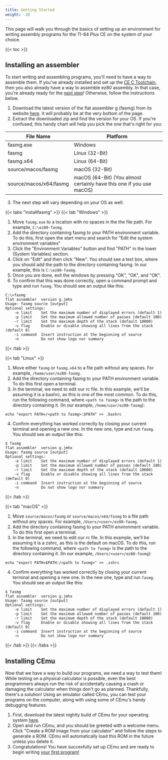 ```yaml
---
title: Getting Started
weight: -20
---
```


This page will walk you through the basics of setting up an environment for writing assembly programs for the TI-84 Plus CE on the system of your choice.

{{< toc >}}

## Installing an assembler

To start writing and assembling programs, you'll need to have a way to assemble them. If you've already installed and set up the [CE C Toolchain](https://ce-programming.github.io/toolchain/index.html), then you also already have a way to assemble ez80 assembly. In that case, you're already ready for the [next step](#installing-cemu)! Otherwise, follow the instructions below.

1. Download the latest version of the flat assembler g (fasmg) from its website [here](https://flatassembler.net/download.php). It will probably be at the very bottom of the page.
2. Extract the downloaded zip and find the version for your OS. If you're confused, this handy chart will help you pick the one that's right for you:

| File Name              | Platform                                                             |
|------------------------|----------------------------------------------------------------------|
| fasmg.exe              | Windows                                                              |
| fasmg                  | Linux (32-Bit)                                                       |
| fasmg.x64              | Linux (64-Bit)                                                       |
| source/macos/fasmg     | macOS (32-Bit)                                                       |
| source/macos/x64/fasmg | macOS (64-Bit) (You almost certainly have this one if you use macOS) |

3. The next step will vary depending on your OS as well:

{{< tabs "installfasmg" >}}
{{< tab "Windows" >}}
1. Move `fasmg.exe` to a location with no spaces in the the file path. For example, `C:\ez80-fasmg`.
2. Add the directory containing fasmg to your PATH environment variable. To do this, first open the start menu and search for "Edit the system environment variables"
3. Click the "Environment Variables" button and find "PATH" in the lower (System Variables) section.
4. Click on "Edit" and then click "New". You should see a text box, where you should add the path to the directory containing fasmg. In our example, this is `C:\ez80-fasmg`.
5. Once you are done, exit the windows by pressing "OK", "OK", and "OK".
6. To confirm that this was done correctly, open a command prompt and type and run `fasmg`. You should see an output like this:
```Plain
C:\>fasmg
flat assembler  version g.jmhx
Usage: fasmg source [output]
Optional settings:
    -e limit    Set the maximum number of displayed errors (default 1)
    -p limit    Set the maximum allowed number of passes (default 100)
    -r limit    Set the maximum depth of the stack (default 10000)
    -v flag     Enable or disable showing all lines from the stack (default 0)
    -i command  Insert instruction at the beginning of source
    -n          Do not show logo nor summary
```
{{< /tab >}}

{{< tab "Linux" >}}
1. Move either `fasmg` or `fasmg.x64` to a file path without any spaces. For example, `/home/user/ez80-fasmg`.
2. Add the directory containing fasmg to your PATH environment variable. To do this first open a terminal.
3. In the terminal, we need to edit our rc file. In this example, we'll be assuming it is a bashrc, as this is one of the most common. To do this, run the following command, where `<path to fasmg>` is the path to the directory containing it. (In our example, `/home/user/ez80-fasmg`):
```Plain
echo "export PATH=/<path to fasmg>:$PATH" >> .bashrc
```
4. Confirm everything has worked correctly by closing your current terminal and opening a new one. In the new one, type and run `fasmg`. You should see an output like this:
```Plain
$ fasmg
flat assembler  version g.jmhx
Usage: fasmg source [output]
Optional settings:
    -e limit    Set the maximum number of displayed errors (default 1)
    -p limit    Set the maximum allowed number of passes (default 100)
    -r limit    Set the maximum depth of the stack (default 10000)
    -v flag     Enable or disable showing all lines from the stack (default 0)
    -i command  Insert instruction at the beginning of source
    -n          Do not show logo nor summary
```
{{< /tab >}}

{{< tab "macOS" >}}
1. Move `source/macos/fasmg` or `source/macos/x64/fasmg` to a file path without any spaces. For example, `/Users/<user>/ez80-fasmg`.
2. Add the directory containing fasmg to your PATH environment variable. To do this first open a terminal.
3. In the terminal, we need to edit our rc file. In this example, we'll be assuming it is a zshrc, as this is the default on macOS. To do this, run the following command, where `<path to fasmg>` is the path to the directory containing it. (In our example, `/Users/<user>/ez80-fasmg`):
```Plain
echo "export PATH=$PATH:/<path to fasmg>" >> .zshrc
```
4. Confirm everything has worked correctly by closing your current terminal and opening a new one. In the new one, type and run `fasmg`. You should see an output like this:
```Plain
$ fasmg
flat assembler  version g.jmhx
Usage: fasmg source [output]
Optional settings:
    -e limit    Set the maximum number of displayed errors (default 1)
    -p limit    Set the maximum allowed number of passes (default 100)
    -r limit    Set the maximum depth of the stack (default 10000)
    -v flag     Enable or disable showing all lines from the stack (default 0)
    -i command  Insert instruction at the beginning of source
    -n          Do not show logo nor summary
```
{{< /tab >}}
{{< /tabs >}}

## Installing CEmu

Now that we have a way to build our programs, we need a way to test them! While testing on a physical calculator is possible, even the best programmers always run the risk of accidentally causing a crash or damaging the calculator when things don't go as planned. Thankfully, there's a solution! Using an emulator called CEmu, you can test your programs on the computer, along with using some of CEmu's handy debugging features.

1. First, download the latest nightly build of CEmu for your operating system [here](https://github.com/CE-Programming/CEmu/releases/tag/nightly).
2. Open and run CEmu, and you should be greeted with a welcome menu. Click "Create a ROM image from your calculator" and follow the steps to generate a ROM. CEmu will automatically load this ROM in the future unless you delete it.
3. Congratulations! You have succesfully set up CEmu and are ready to begin writing [your first program!](../your-first-program)
